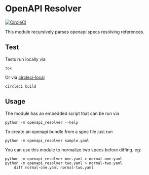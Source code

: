 # OpenAPI Resolver

[![CircleCI](https://circleci.com/gh/ioggstream/openapi-resolver.svg?style=svg)](https://circleci.com/gh/ioggstream/openapi-resolver)

This module recursively parses openapi specs resolving references.

## Test

Tests run locally via 

	tox

Or via [circleci-local](https://circleci.com/docs/2.0/local-cli/)

	circleci build 


## Usage

The module has an embedded script that can be run via

	python -m openapi_resolver --help

To create an openapi bundle from a spec file just run

	python -m openapi_resolver sample.yaml

You can use this module to normalize two specs before diffing, eg:

	python -m openapi_resolver one.yaml > normal-one.yaml
	python -m openapi_resolver two.yaml > normal-two.yaml
        diff normal-one.yaml normal-two.yaml
